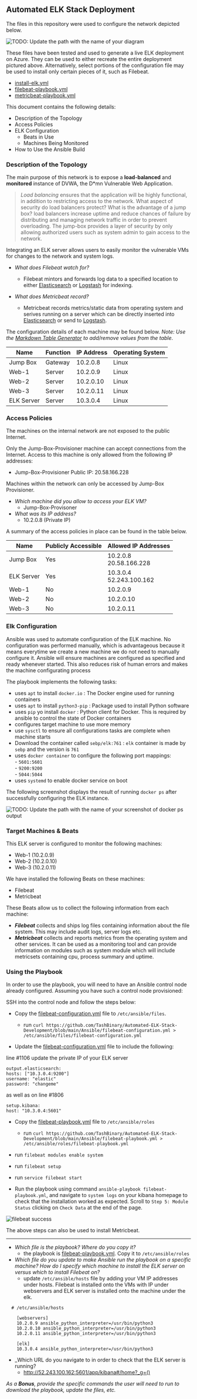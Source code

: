 ## Automated ELK Stack Deployment

The files in this repository were used to configure the network depicted below.

![TODO: Update the path with the name of your diagram](Images/network_diagram.png)

These files have been tested and used to generate a live ELK deployment on Azure. They can be used to either recreate the entire deployment pictured above. Alternatively, select portions of the configuration file may be used to install only certain pieces of it, such as Filebeat.

  - [install-elk.yml](https://github.com/TashBinary/Automated-ELK-Stack-Development/blob/main/Ansible/install-elk.yml) 
  - [filebeat-playbook.yml](https://github.com/TashBinary/Automated-ELK-Stack-Development/blob/main/Ansible/filebeat-playbook.yml)
  - [metricbeat-playbook.yml](https://github.com/TashBinary/Automated-ELK-Stack-Development/blob/main/Ansible/metricbeat-playbook.yml)

This document contains the following details:
- Description of the Topology
- Access Policies
- ELK Configuration
  - Beats in Use
  - Machines Being Monitored
- How to Use the Ansible Build


### Description of the Topology

The main purpose of this network is to expose a **load-balanced** and **monitored** instance of DVWA, the D*mn Vulnerable Web Application.

> *Load balancing* ensures that the application will be highly functional, in addition to restricting access to the network.
What aspect of security do load balancers protect? What is the advantage of a jump box?
load balancers increase uptime and reduce chances of failure by distributing and managing network traffic in order to prevent overloading.
The jump-box provides a layer of security by only allowing authorized users such as system admin to gain access to the network.

Integrating an ELK server allows users to easily monitor the vulnerable VMs for changes to the network and system logs.
- _What does Filebeat watch for?_
  -  Filebeat mintors and forwards log data to a specified location to either [Elasticsearch](https://www.elastic.co/elasticsearch/) or [Logstash](https://www.elastic.co/logstash/) for indexing.

- _What does Metricbeat record?_
   - Metricbeat records metrics/static data from operating system and serives running on a server which can be directly inserted into [Elasticsearch](https://www.elastic.co/elasticsearch/) or send to [Logstash](https://www.elastic.co/logstash/).

The configuration details of each machine may be found below.
_Note: Use the [Markdown Table Generator](http://www.tablesgenerator.com/markdown_tables) to add/remove values from the table_.

| Name       | Function | IP Address | Operating System |
|------------|----------|------------|------------------|
| Jump Box   | Gateway  | 10.2.0.8   | Linux            |
| Web-1      | Server   | 10.2.0.9   | Linux            |
| Web-2      | Server   | 10.2.0.10  | Linux            |
| Web-3      | Server   | 10.2.0.11  | Linux            |
| ELK Server | Server   | 10.3.0.4   | Linux            |

### Access Policies

The machines on the internal network are not exposed to the public Internet. 

Only the Jump-Box-Provisioner machine can accept connections from the Internet. Access to this machine is only allowed from the following IP addresses:
- Jump-Box-Provisioner Public IP: 20.58.166.228

Machines within the network can only be accessed by Jump-Box Provisioner.

- _Which machine did you allow to access your ELK VM?_
  - Jump-Box-Provisoner 
- _What was its IP address?_
  -  10.2.0.8 (Private IP)

A summary of the access policies in place can be found in the table below.

| Name       | Publicly Accessible | Allowed IP Addresses         |
|------------|---------------------|------------------------------|
| Jump Box   | Yes                 | 10.2.0.8 <br/>20.58.166.228  |
| ELK Server | Yes                 | 10.3.0.4 <br/>52.243.100.162 |
| Web-1      | No                  | 10.2.0.9                     |
| Web-2      | No                  | 10.2.0.10                    |
| Web-3      | No                  | 10.2.0.11                    |

### Elk Configuration

Ansible was used to automate configuration of the ELK machine. No configuration was performed manually, which is advantageous because it means everytime we create a new machine we do not need to manually configure it. Ansible will ensure machines are configured as specified and ready whenever started. This also reduces risk of human errors and makes the machine configurating process 

The playbook implements the following tasks:

- uses `apt` to install `docker.io` : The Docker engine used for running containers
- uses `apt` to install `python3-pip` : Package used to install Python software
- uses `pip` yo install `docker` : Python client for Docker. This is required by ansible to control the state of Docker containers
- configures target machine to use more memory
- use `sysctl` to ensure all configurations tasks are complete when machine starts
- Download the container called `sebp/elk:761` : `elk` container is made by `sebp` and the version is `761`
- uses `docker container` to configure the following port mappings: <br/> -  `5601:5601` <br/> - `9200:9200` <br/> - `5044:5044`
- uses `systemd` to enable docker service on boot


The following screenshot displays the result of running `docker ps` after successfully configuring the ELK instance.

![TODO: Update the path with the name of your screenshot of docker ps output](Images/docker_ps.png)

### Target Machines & Beats
This ELK server is configured to monitor the following machines:
- Web-1 (10.2.0.9)
- Web-2 (10.2.0.10)
- Web-3 (10.2.0.11)

We have installed the following Beats on these machines:
- Filebeat
- Metricbeat

These Beats allow us to collect the following information from each machine:
  - **_Filebeat_** collects and ships log files containing information about the file system. This may include audit logs, server logs etc.
  - **_Metricbeat_** collects and reports metrics from the operating system and other services. It can be used as a monitoring tool and can provide information on modules such as system module which will include metricsets containing cpu, process summary and uptime.


### Using the Playbook
In order to use the playbook, you will need to have an Ansible control node already configured. Assuming you have such a control node provisioned: 


SSH into the control node and follow the steps below:
- Copy the [filebeat-configuration.yml](https://github.com/TashBinary/Automated-ELK-Stack-Development/blob/main/Ansible/filebeat-configuration.yml) file to `/etc/ansible/files`.

   - run `curl https://github.com/TashBinary/Automated-ELK-Stack-Development/blob/main/Ansible/filebeat-configuration.yml > /etc/ansible/files/filebeat-configuration.yml`

- Update the [filebeat-configuration.yml](https://github.com/TashBinary/Automated-ELK-Stack-Development/blob/main/Ansible/filebeat-configuration.yml) file to include the following:

line #1106 update the private IP of your ELK server 
```
output.elasticsearch:
hosts: ["10.3.0.4:9200"]
username: "elastic"
password: "changeme"
```
as well as on line #1806
```
setup.kibana:
host: "10.3.0.4:5601"
```

- Copy the [filebeat-playbook.yml](https://github.com/TashBinary/Automated-ELK-Stack-Development/blob/main/Ansible/filebeat-playbook.yml) file to `/etc/ansible/roles`

   - run `curl https://github.com/TashBinary/Automated-ELK-Stack-Development/blob/main/Ansible/filebeat-playbook.yml > /etc/ansible/roles/filebeat-playbook.yml`

- run `filebeat modules enable system`
- run `filebeat setup`
- run `service filebeat start`


- Run the playbook using command `ansible-playbook filebeat-playbook.yml`, and navigate to `system logs` on your kibana homepage to check that the installation worked as expected. Scroll to `Step 5: Module Status` clicking on `Check Data` at the end of the page. 

![filebeat success](Images/filebeat_success.png)

The above steps can also be used to install Metricbeat.

-------

- _Which file is the playbook? Where do you copy it?_
   - the playbook is [filebeat-playbook.yml](https://github.com/TashBinary/Automated-ELK-Stack-Development/blob/main/Ansible/filebeat-playbook.yml). Copy it to `/etc/ansible/roles`
- _Which file do you update to make Ansible run the playbook on a specific machine? How do I specify which machine to install the ELK server on versus which to install Filebeat on?_
   - update `/etc/ansible/hosts` file by adding your VM IP addresses under hosts. Filebeat is installed onto the VMs with IP under webservers and ELK server is installed onto the machine under the elk. 
```
  # /etc/ansible/hosts

    [webservers]
	10.2.0.9 ansible_python_interpreter=/usr/bin/python3
	10.2.0.10 ansible_python_interpreter=/usr/bin/python3
	10.2.0.11 ansible_python_interpreter=/usr/bin/python3

	[elk]
	10.3.0.4 ansible_python_interpreter=/usr/bin/python3
```
- _Which URL do you navigate to in order to check that the ELK server is running?
   - http://52.243.100.162:5601/app/kibana#/home?_g=() 

_As a **Bonus**, provide the specific commands the user will need to run to download the playbook, update the files, etc._

